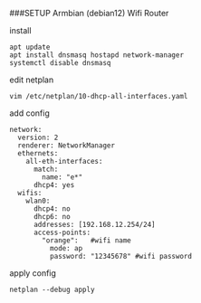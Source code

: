 ###SETUP Armbian (debian12) Wifi Router

install 

```
apt update
apt install dnsmasq hostapd network-manager
systemctl disable dnsmasq
```

edit netplan

```
vim /etc/netplan/10-dhcp-all-interfaces.yaml
```

add config

```
network:
  version: 2
  renderer: NetworkManager
  ethernets:
    all-eth-interfaces:
      match:
        name: "e*"
      dhcp4: yes
  wifis:
    wlan0:
      dhcp4: no
      dhcp6: no
      addresses: [192.168.12.254/24]
      access-points:
        "orange":   #wifi name
          mode: ap
          password: "12345678" #wifi password
```

apply config

```
netplan --debug apply
```
